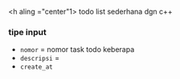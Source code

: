 <h aling ="center"1> todo list sederhana dgn c++ </h>


### tipe input 
- `nomor` = nomor task todo keberapa 
- `descripsi` =
- `create_at` 
